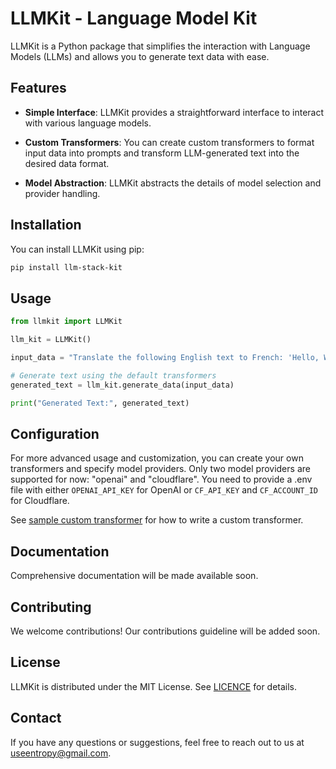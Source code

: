 # LLMKit - Language Model Kit

LLMKit is a Python package that simplifies the interaction with Language Models (LLMs) and allows you to generate text data with ease.

## Features

- **Simple Interface**: LLMKit provides a straightforward interface to interact with various language models.

- **Custom Transformers**: You can create custom transformers to format input data into prompts and transform LLM-generated text into the desired data format.

- **Model Abstraction**: LLMKit abstracts the details of model selection and provider handling.

## Installation

You can install LLMKit using pip:

```bash
pip install llm-stack-kit
```

## Usage

```python
from llmkit import LLMKit

llm_kit = LLMKit()

input_data = "Translate the following English text to French: 'Hello, World!'"

# Generate text using the default transformers
generated_text = llm_kit.generate_data(input_data)

print("Generated Text:", generated_text)
```

## Configuration

For more advanced usage and customization, you can create your own transformers and specify model providers. Only two model providers are supported for now: "openai" and "cloudflare". You need to provide a .env file with either `OPENAI_API_KEY` for OpenAI or `CF_API_KEY` and `CF_ACCOUNT_ID` for Cloudflare.

See [sample custom transformer](llmkit/tree/main/examples/transformers.py) for how to write a custom transformer.

## Documentation

Comprehensive documentation will be made available soon.

## Contributing

We welcome contributions! Our contributions guideline will be added soon.

## License

LLMKit is distributed under the MIT License. See [LICENCE](llmkit/tree/main/Licence.md) for details.

## Contact

If you have any questions or suggestions, feel free to reach out to us at <a href="mailto:useentropyai@gmail.com" target="_new">useentropy@gmail.com</a>.
